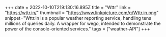 +++
date = 2022-10-10T219:130:16.895Z
title = "Wttr"
link = "https://wttr.in/"
thumbnail = "https://www.linkpicture.com/q/Wttr.in.png"
snippet="Wttr.in is a popular weather reporting service, handling tens millions of queries daily. A wrapper for wego, intended to demonstrate the power of the console-oriented services."
tags = ["weather-API"]
+++
